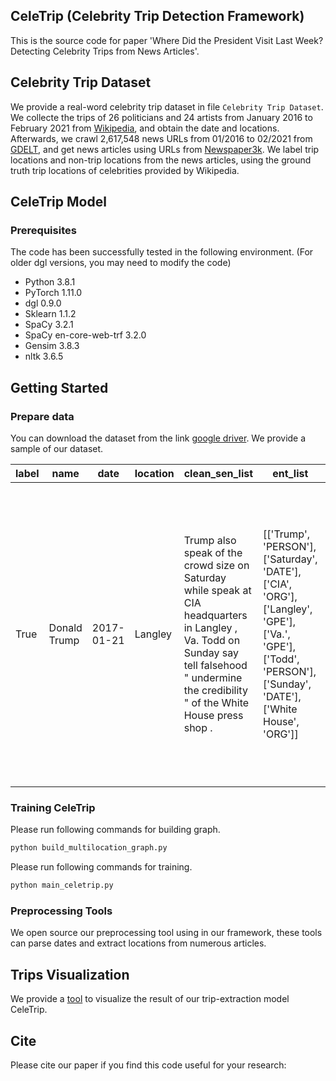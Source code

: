 ## CeleTrip (Celebrity Trip Detection Framework)
This is the source code for paper 'Where Did the President Visit Last Week? Detecting Celebrity Trips from News Articles'.

## Celebrity Trip Dataset
We provide a real-word celebrity trip dataset in file `Celebrity Trip Dataset`. We collecte the trips of 26 politicians and 24 artists from January 2016 to February 2021 from [Wikipedia](https://www.wikipedia.org/), and obtain the date and locations. Afterwards, we crawl 2,617,548 news URLs from 01/2016 to 02/2021 from [GDELT](https://www.gdeltproject.org/), and get news articles using URLs from [Newspaper3k](https://github.com/codelucas/newspaper). We label trip locations and non-trip locations from the news articles, using the ground truth trip locations of celebrities provided by Wikipedia.


## CeleTrip Model

### Prerequisites

The code has been successfully tested in the following environment. (For older dgl versions, you may need to modify the code)

 - Python 3.8.1
 - PyTorch 1.11.0
 - dgl 0.9.0
 - Sklearn 1.1.2
 - SpaCy 3.2.1
 - SpaCy en-core-web-trf 3.2.0
 - Gensim 3.8.3
 - nltk 3.6.5

## Getting Started

### Prepare data

You can download the dataset from the link [google driver](https://drive.google.com/drive/folders/1bdD3hkuTm2Z92pNX5_ryX2IZsiLPuV-5?usp=sharing). We provide a sample of our dataset.

| label	| name |	date |	location |	clean_sen_list |	ent_list |	url_list	| article |
| --- | --- | --- | --- | --- | --- | --- | --- |
| True | Donald Trump | 2017-01-21 | Langley | Trump also speak of the crowd size on Saturday while speak at CIA headquarters in Langley , Va. Todd on Sunday say tell falsehood " undermine the credibility " of the White House press shop . | [['Trump', 'PERSON'], ['Saturday', 'DATE'], ['CIA', 'ORG'], ['Langley', 'GPE'], ['Va.', 'GPE'], ['Todd', 'PERSON'], ['Sunday', 'DATE'], ['White House', 'ORG']] | 'https://www.buzzfeednews.com/article/nancyyoussef/trump-brings-politics-to-the-cia' | ['Trump bring politic to the CIA .', "WASHINGTON — member of the national security community react with shock on Saturday after President Donald Trump ’s inaugural visit to CIA headquarters in which he use a speech in front of the agency 's memorial to attack the medium and his critic .", ... ]| 

### Training CeleTrip

Please run following commands for building graph.
```python
python build_multilocation_graph.py
```

Please run following commands for training.
```python
python main_celetrip.py
```


### Preprocessing Tools

We open source our preprocessing tool using in our framework, these tools can parse dates and extract locations from numerous articles. 

## Trips Visualization

We provide a [tool](http://itin.joycez.xyz/) to visualize the result of our trip-extraction model CeleTrip.


## Cite
Please cite our paper if you find this code useful for your research:




<!-- Description of this project



- Celebrity Trip Dataset
- TKGAT model
- trips_visualization

## Dataset

This is the dataset of celebrity trips.



## TKGAT Model

This is the implementation of TKGAT.



## Trips Visualization

We provide a [tool](http://itin.joycez.xyz/) to visualize the result of our trip-extraction model TKGAT. -->
